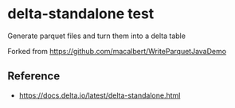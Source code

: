 # delta-standalone test

Generate parquet files and turn them into a delta table

Forked from https://github.com/macalbert/WriteParquetJavaDemo

## Reference

- https://docs.delta.io/latest/delta-standalone.html
